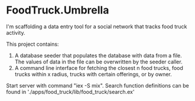 # FoodTruck.Umbrella

I'm scaffolding a data entry tool for a social network that tracks food truck activity.

This project contains:
1. A database seeder that populates the database with data from a file. The values of data in the file can be overwritten by the seeder caller.
2. A command line interface for fetching the closest n food trucks, food trucks within x radius, trucks with certain offerings, or by owner.

Start server with command "iex -S mix". Search function definitions can be found in './apps/food_truck/lib/food_truck/search.ex'